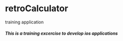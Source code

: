 # retroCalculator
training application
##### This is a training excercise to develop ios applications

